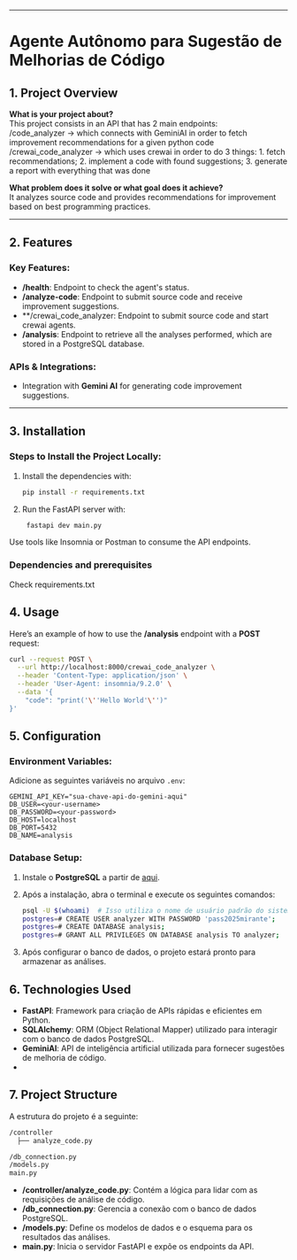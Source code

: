 
------

# Agente Autônomo para Sugestão de Melhorias de Código

## 1. Project Overview

**What is your project about?**  
This project consists in an API that has 2 main endpoints: <br>
/code_analyzer -> which connects with GeminiAI in order to fetch improvement recommendations for a given python code
/crewai_code_analyzer -> which uses crewai in order to do 3 things: 1. fetch recommendations; 2. implement a code with found suggestions; 3. generate a report with everything that was done 

**What problem does it solve or what goal does it achieve?**  
It analyzes source code and provides recommendations for improvement based on best programming practices.

---

## 2. Features

### Key Features:
- **/health**: Endpoint to check the agent's status.
- **/analyze-code**: Endpoint to submit source code and receive improvement suggestions.
- **/crewai_code_analyzer: Endpoint to submit source code and start crewai agents.
- **/analysis**: Endpoint to retrieve all the analyses performed, which are stored in a PostgreSQL database.

### APIs & Integrations:
- Integration with **Gemini AI** for generating code improvement suggestions.

---

## 3. Installation

### Steps to Install the Project Locally:
1. Install the dependencies with:
   ```bash
   pip install -r requirements.txt
   ```

2. Run the FastAPI server with:
   ```bash
    fastapi dev main.py
   ```
Use tools like Insomnia or Postman to consume the API endpoints.

### Dependencies and prerequisites
Check requirements.txt

## 4. Usage

Here’s an example of how to use the **/analysis** endpoint with a **POST** request:

```bash
curl --request POST \
  --url http://localhost:8000/crewai_code_analyzer \
  --header 'Content-Type: application/json' \
  --header 'User-Agent: insomnia/9.2.0' \
  --data '{
    "code": "print('\''Hello World'\'')"
}'
```

## 5. Configuration

### Environment Variables:
Adicione as seguintes variáveis no arquivo `.env`:

```dotenv
GEMINI_API_KEY="sua-chave-api-do-gemini-aqui"
DB_USER=<your-username>
DB_PASSWORD=<your-password>
DB_HOST=localhost
DB_PORT=5432
DB_NAME=analysis
```
### Database Setup:

1. Instale o **PostgreSQL** a partir de [aqui](https://www.postgresql.org/download/).

2. Após a instalação, abra o terminal e execute os seguintes comandos:

   ```bash
   psql -U $(whoami)  # Isso utiliza o nome de usuário padrão do sistema
   postgres=# CREATE USER analyzer WITH PASSWORD 'pass2025mirante';
   postgres=# CREATE DATABASE analysis;
   postgres=# GRANT ALL PRIVILEGES ON DATABASE analysis TO analyzer;
   ```
3. Após configurar o banco de dados, o projeto estará pronto para armazenar as análises.

## 6. Technologies Used

- **FastAPI**: Framework para criação de APIs rápidas e eficientes em Python.
- **SQLAlchemy**: ORM (Object Relational Mapper) utilizado para interagir com o banco de dados PostgreSQL.
- **GeminiAI**: API de inteligência artificial utilizada para fornecer sugestões de melhoria de código.
- 
## 7. Project Structure

A estrutura do projeto é a seguinte:
```bash
/controller
  ├── analyze_code.py

/db_connection.py
/models.py
main.py
```
- **/controller/analyze_code.py**: Contém a lógica para lidar com as requisições de análise de código.
- **/db_connection.py**: Gerencia a conexão com o banco de dados PostgreSQL.
- **/models.py**: Define os modelos de dados e o esquema para os resultados das análises.
- **main.py**: Inicia o servidor FastAPI e expõe os endpoints da API.




 
